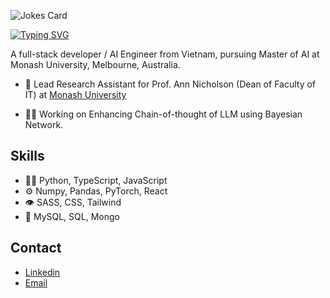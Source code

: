 ![Jokes Card](https://readme-jokes.vercel.app/api)

<a href="https://git.io/typing-svg"><img src="https://readme-typing-svg.demolab.com?font=Fira+Code&pause=1000&color=FFC333&width=435&lines=Hi%2C+I'm+Minh+Vo+%3D)" alt="Typing SVG" /></a>

A full-stack developer / AI Engineer from Vietnam, pursuing Master of AI at Monash University, Melbourne, Australia.

- 🐝 Lead Research Assistant for Prof. Ann Nicholson (Dean of Faculty of IT) at [Monash University](https://www.monash.edu/)

- 👨‍💻 Working on Enhancing Chain-of-thought of LLM using Bayesian Network.

## Skills
- 👨‍💻 Python, TypeScript, JavaScript
- ⚙️ Numpy, Pandas, PyTorch, React
- 👁️ SASS, CSS, Tailwind
- 💽 MySQL, SQL, Mongo

<!--
## Side hustle
- Contributing to open-sourced Quantum transformer for High Energy Physics Analysis at the LHC at [Machine Learning for Science](https://ml4sci.org/gsoc/2025/proposal_QMLHEP5.html)
-->
## Contact
- [Linkedin](https://www.linkedin.com/in/minhvoio/)
- [Email](mailto:minhvo.business@gmail.com)

